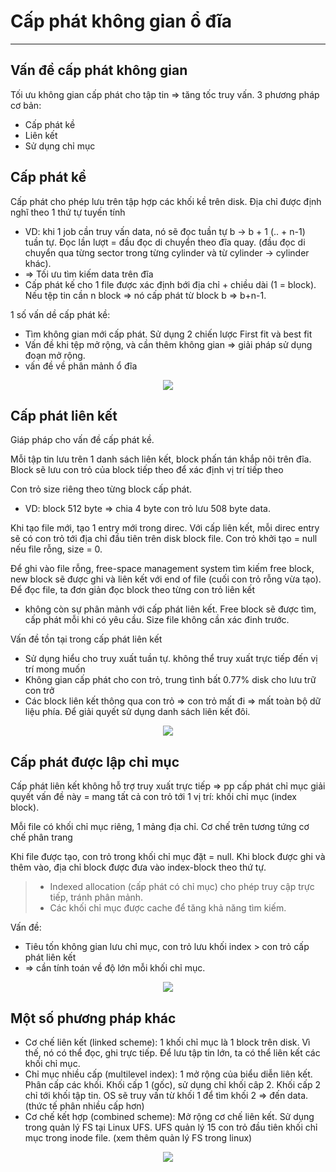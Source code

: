 # Cấp phát không gian ổ đĩa
---
## Vấn đề cấp phát không gian
Tối ưu không gian cấp phát cho tập tin => tăng tốc truy vấn. 3 phương pháp cơ bản:
- Cấp phát kề
- Liên kết
- Sử dụng chỉ mục

## Cấp phát kề
Cấp phát cho phép lưu trên tập hợp các khối kề trên disk. Địa chỉ được định nghĩ theo 1 thứ tự tuyến tính
- VD: khi 1 job cần truy vấn data, nó sẽ đọc tuần tự b -> b + 1 (.. + n-1) tuần tự. Đọc lần lượt = đầu đọc di chuyển theo đĩa quay. (đầu đọc di chuyển qua từng sector trong từng cylinder và từ cylinder -> cylinder khác).
- => Tối ưu tìm kiếm data trên đĩa
- Cấp phát kế cho 1 file được xác định bới địa chỉ + chiều dài (1 = block). Nếu tệp tin cần n block => nó cấp phát từ block b => b+n-1.

1 số vấn dề cấp phát kề:
- Tìm không gian mới cấp phát. Sử dụng 2 chiến lược First fit và best fit
- Vấn đề khi tệp mở rộng, và cần thêm không gian => giải pháp sử dụng đoạn mở rộng.
- vấn đề về phân mảnh ổ đĩa

<div style="text-align:center"> <img src=https://raw.githubusercontent.com/lacoski/khoa-luan/master/Filesystem/PIC/cp-1.png></div>


## Cấp phát liên kết
Giáp pháp cho vấn đề cấp phát kề.

Mỗi tập tin lưu trên 1 danh sách liên kết, block phấn tán khắp nôi trên đĩa. Block sẽ lưu con trỏ của block tiếp theo để xác định vị trí tiếp theo

Con trỏ size riêng theo từng block cấp phát.
- VD: block 512 byte => chia 4 byte con trỏ lưu 508 byte data.

Khi tạo file mới, tạo 1 entry mới trong direc. Với cấp liên kết, mỗi direc entry sẽ có con trỏ tới địa chỉ đầu tiên trên disk block file. Con trỏ khởi tạo = null nếu file rỗng, size = 0.

Để ghi vào file rỗng, free-space management system tìm kiếm free block, new block sẽ được ghi và liên kết với end of file (cuối con trỏ rỗng vừa tạo). Để đọc file, ta đơn giản đọc block theo từng con trỏ liên kết
- không còn sự phân mảnh với cấp phát liên kết. Free block sẽ được tìm, cấp phát mỗi khi có yêu cầu. Size file không cần xác đinh trước.

Vấn đề tồn tại trong cấp phát liên kết
- Sử dụng hiểu cho truy xuất tuần tự. không thể truy xuất trực tiếp đến vị trí mong muốn
- Không gian cấp phát cho con trỏ, trung tình bất 0.77% disk cho lưu trữ con trở
- Các block liên kết thông qua con trỏ => con trỏ mất đi => mất toàn bộ dữ liệu phía. Để giải quyết sử dụng danh sách liên kết đôi.

<div style="text-align:center"> <img src=https://raw.githubusercontent.com/lacoski/khoa-luan/master/Filesystem/PIC/cp-2.png></div>

## Cấp phát được lập chỉ mục
Cấp phát liên kết không hỗ trợ truy xuất trực tiếp => pp cấp phát chỉ mục giải quyết vấn đề  này = mang tất cả con trỏ tới 1 vị trí: khối chỉ mục (index block).

Mỗi file có khối chỉ mục riêng, 1 mảng địa chỉ. Cơ chế trên tương tứng cơ chế phân trang

Khi file được tạo, con trỏ trong khối chỉ mục đặt = null. Khi block được ghi và thêm vào, địa chỉ block được đưa vào index-block theo thứ tự.
> - Indexed allocation (cấp phát có chỉ mục) cho phép truy cập trực tiếp, tránh phân mảnh.
> - Các khối chỉ mục được cache để tăng khả năng tìm kiếm.

Vấn đề:
- Tiêu tốn không gian lưu chỉ mục, con trỏ lưu khối index > con trỏ cấp phát liên kết
- => cần tính toán về độ lớn mỗi khối chỉ mục.

<div style="text-align:center"> <img src=https://raw.githubusercontent.com/lacoski/khoa-luan/master/Filesystem/PIC/cp-3.png></div>

## Một số phương pháp khác
+ Cơ chế liên kết (linked scheme): 1 khối chỉ mục là 1 block trên disk. Vì thế, nó có thể đọc, ghi trực tiếp. Để lưu tập tin lớn, ta có thể liên kết các khối chỉ mục.
+ Chỉ mục nhiều cấp (multilevel index): 1 mở rộng của biểu diễn liên kết. Phân cấp các khối. Khối cấp 1 (gốc), sử dụng chỉ khối câp 2. Khối cấp 2 chỉ tới khối tập tin. OS sẽ truy vấn từ khối 1 để tìm khối 2 => đến data. (thức tế phân nhiều cấp hơn)
+ Cơ chế kết hợp (combined scheme): Mở rộng cơ chế liên kết. Sử dụng trong quản lý FS tại Linux UFS. UFS quản lý 15 con trỏ đầu tiên khối chỉ mục trong inode file. (xem thêm quản lý FS trong linux)

<div style="text-align:center"> <img src=https://raw.githubusercontent.com/lacoski/khoa-luan/master/Filesystem/PIC/cp-4.png></div>
